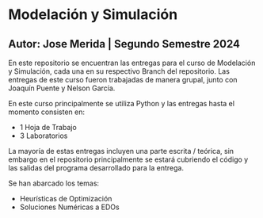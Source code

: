 # Modelación y Simulación
## Autor: Jose Merida | Segundo Semestre 2024
En este repositorio se encuentran las entregas para el curso de Modelación y Simulación, cada una en su respectivo Branch del repositorio. Las entregas de este curso fueron trabajadas de manera grupal, junto con Joaquín Puente y Nelson García.

En este curso principalmente se utiliza Python y las entregas hasta el momento consisten en:

  - 1 Hoja de Trabajo
  - 3 Laboratorios

La mayoría de estas entregas incluyen una parte escrita / teórica, sin embargo en el repositorio principalmente se estará cubriendo el código y las salidas del programa desarrollado para la entrega.

Se han abarcado los temas:

  - Heurísticas de Optimización
  - Soluciones Numéricas a EDOs
